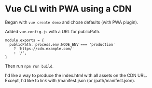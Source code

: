 # Vue CLI with PWA using a CDN

Began with `vue create demo` and chose defaults (with PWA plugin).

Added `vue.config.js` with a URL for publicPath.

```
module.exports = {
  publicPath: process.env.NODE_ENV === 'production'
    ? 'https://cdn.example.com/'
    : '/',
}
```

Then run `npm run build`.

I'd like a way to produce the index.html with all assets on the CDN URL. Except, I'd like to link with /manifest.json (or /path/manifest.json).

